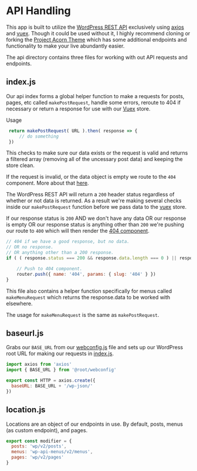 # API Handling

This app is built to utilize the [WordPress REST API](https://developer.wordpress.org/rest-api/reference/) exclusively using [axios](https://github.com/axios/axios) and [vuex](https://github.com/vuejs/vuex). Though it could be used without it, I highly recommend cloning or forking the [Project Acorn Theme](https://github.com/jomurgel/project-acorn) which has some additional endpoints and functionality to make your live abundantly easier.

The api directory contains three files for working with out API requests and endpoints.

## index.js
Our api index forms a global helper function to make a requests for posts, pages, etc called `makePostRequest`, handle some errors, reroute to 404 if necessary or return a response for use with our [Vuex](https://github.com/vuejs/vuex) store.

Usage
``` javascript
 return makePostRequest( URL ).then( response => {
	 // do something
 })
```

This checks to make sure our data exists or the request is valid and returns a filtered array (removing all of the uncessary post data) and keeping the store clean.

If the request is invalid, or the data object is empty we route to the `404` component. More about that [here](https://github.com/jomurgel/project-acorn-ssr/blob/master/docs/router.md).

The WordPress REST API will return a `200` header status regardless of whether or not data is returned. As a result we're making several checks inside our `makePostRequest` function before we pass data to the [vuex](https://github.com/vuejs/vuex) store.

If our response status is `200` AND we don't have any data OR our response is empty OR our response status is anything other than `200` we're pushing our route to `400` which will then render the [404 component](https://github.com/jomurgel/project-acorn-ssr/blob/master/src/views/404.vue).

``` javascript
// 404 if we have a good response, but no data.
// OR no response.
// OR anything other than a 200 response.
if ( ( response.status === 200 && response.data.length === 0 ) || response.length === 0 || response.status !== 200 ) {

	// Push to 404 component.
	router.push({ name: '404', params: { slug: '404' } })
}
```

This file also contains a helper function specifically for menus called `makeMenuRequest` which returns the response.data to be worked with elsewhere.

The usage for `makeMenuRequest` is the same as `makePostRequest`.

## baseurl.js
Grabs our `BASE_URL` from our [webconfig.js](https://github.com/jomurgel/project-acorn-ssr/blob/master/webconfig.js) file and sets up our WordPress root URL for making our requests in [index.js](https://github.com/jomurgel/project-acorn-ssr/blob/master/src/api/index.js).

``` javascript
import axios from 'axios'
import { BASE_URL } from '@root/webconfig'

export const HTTP = axios.create({
  baseURL: BASE_URL + '/wp-json/'
})
```

## location.js
Locations are an object of our endpoints in use. By default, posts, menus (as custom endpoint), and pages.

``` javascript
export const modifier = {
  posts: 'wp/v2/posts',
  menus: 'wp-api-menus/v2/menus',
  pages: 'wp/v2/pages'
}
```